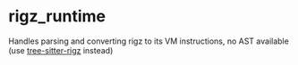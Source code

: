 # rigz_runtime

Handles parsing and converting rigz to its VM instructions, no AST available (use [tree-sitter-rigz](https://crates.io/crates/tree-sitter-rigz) instead)
